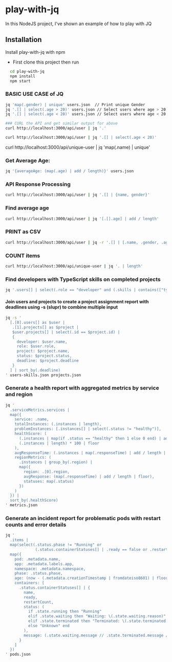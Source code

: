 # play-with-jq
In this NodeJS project, I've shown an example of how to play with JQ


## Installation

Install play-with-jq with npm
- First clone this project then run 
```bash
  cd play-with-jq
  npm install
  npm start
```
    

### BASIC USE CASE of JQ 

```bash
jq 'map(.gender) | unique' users.json  // Print unique Gender 
jq '.[] | select(.age > 20)' users.json // Select users where age > 20
jq '.[] | select(.age < 20)' users.json // Select users where age < 20

### CURL the API and get similar output for above 
curl http://localhost:3000/api/user | jq '.' 

curl http://localhost:3000/api/user | jq '.[] | select(.age < 20)'

```


curl http://localhost:3000/api/unique-user | jq 'map(.name) | unique'

### Get Average Age: 

```bash
jq '{averageAge: (map(.age) | add / length)}' users.json
```

### API Response Processing
```bash
curl http://localhost:3000/api/user | jq '.[] | {name, gender}'
```


### Find average age
```bash
curl http://localhost:3000/api/user | jq '[.[].age] | add / length'
```

### PRINT as CSV
```bash
curl http://localhost:3000/api/user | jq -r '.[] | [.name, .gender, .age] | @csv'
```



### COUNT items
```bash
curl http://localhost:3000/api/unique-user | jq '. | length'
```

###  Find developers with TypeScript skills on completed projects
```bash
jq '.users[] | select(.role == "developer" and (.skills | contains(["typescript"])) and (.projects[] | select(.status == "completed") | length > 0)) | {name, projects: [.projects[] | select(.status == "completed")]}' users-skills.json
```



#### Join users and projects to create a project assignment report with deadlines using -s (slupr) to combine multiple input

```bash
jq -s '
  [.[0].users[] as $user | 
   .[1].projects[] as $project | 
   $user.projects[] | select(.id == $project.id) | 
   {
     developer: $user.name,
     role: $user.role,
     project: $project.name,
     status: $project.status,
     deadline: $project.deadline
   }
  ] | sort_by(.deadline)
' users-skills.json projects.json
```



### Generate a health report with aggregated metrics by service and region
```bash
jq '
  .serviceMetrics.services | 
  map({
    service: .name,
    totalInstances: (.instances | length),
    problemInstances: [.instances[] | select(.status != "healthy")],
    healthScore: (
      (.instances | map(if .status == "healthy" then 1 else 0 end) | add) / 
      (.instances | length) * 100 | floor
    ),
    avgResponseTime: (.instances | map(.responseTime) | add / length | floor),
    regionMetrics: (
      .instances | group_by(.region) | 
      map({
        region: .[0].region,
        avgResponse: (map(.responseTime) | add / length | floor),
        statuses: map(.status)
      })
    )
  }) |
  sort_by(.healthScore)
' metrics.json
```



### Generate an incident report for problematic pods with restart counts and error details

```bash
jq '
  .items | 
  map(select(.status.phase != "Running" or 
             (.status.containerStatuses[] | .ready == false or .restartCount > 0))) |
  map({
    pod: .metadata.name,
    app: .metadata.labels.app,
    namespace: .metadata.namespace,
    phase: .status.phase,
    age: (now - (.metadata.creationTimestamp | fromdateiso8601) | floor / 86400),
    containers: [
      .status.containerStatuses[] | {
        name,
        ready,
        restartCount,
        status: (
          if .state.running then "Running" 
          elif .state.waiting then "Waiting: \(.state.waiting.reason)" 
          elif .state.terminated then "Terminated: \(.state.terminated.reason)" 
          else "Unknown" end
        ),
        message: (.state.waiting.message // .state.terminated.message // null)
      }
    ]
  })
' pods.json
```







